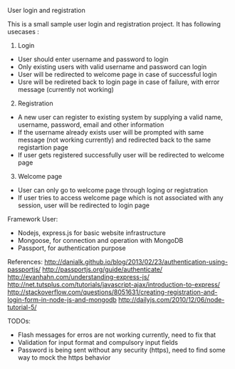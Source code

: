 User login and registration


This is a small sample user login and registration project. It has following usecases :
1. Login 
 - User should enter username and password to login
 - Only existing users with valid username and password can login
 - User will be redirected to welcome page in case of successful login
 - Usre will be redireted back to login page in case of failure, with error message (currently not working)
 
2. Registration 
 - A new user can register to existing system by supplying a valid name, username, password, email and other information
 - If the username already exists user will be prompted with same message (not working currently) and redirected back to the same registartion page
 - If user gets registered successfully user will be redirected to welcome page
 
3. Welcome page
 - User can only go to welcome page through loging or registration
 - If user tries to access welcome page which is not associated with any session, user will be redirected to login page
 
Framework User:
- Nodejs, express.js for basic website infrastructure
- Mongoose, for connection and operation with MongoDB
- Passport, for authentication purpose

References: 
http://danialk.github.io/blog/2013/02/23/authentication-using-passportjs/
http://passportjs.org/guide/authenticate/
http://evanhahn.com/understanding-express-js/
http://net.tutsplus.com/tutorials/javascript-ajax/introduction-to-express/
http://stackoverflow.com/questions/8051631/creating-registration-and-login-form-in-node-js-and-mongodb
http://dailyjs.com/2010/12/06/node-tutorial-5/

TODOs:
- Flash messages for erros are not working currently, need to fix that
- Validation for input format and compulsory input fields
- Password is being sent without any security (https), need to find some way to mock the https behavior